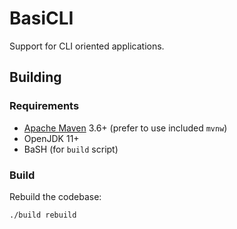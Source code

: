 <!--

    Copyright (c) 2022-present Sonatype, Inc. All rights reserved.

    This program is licensed to you under the Apache License Version 2.0,
    and you may not use this file except in compliance with the Apache License Version 2.0.
    You may obtain a copy of the Apache License Version 2.0 at http://www.apache.org/licenses/LICENSE-2.0.

    Unless required by applicable law or agreed to in writing,
    software distributed under the Apache License Version 2.0 is distributed on an
    "AS IS" BASIS, WITHOUT WARRANTIES OR CONDITIONS OF ANY KIND, either express or implied.
    See the Apache License Version 2.0 for the specific language governing permissions and limitations there under.

-->
# BasiCLI

Support for CLI oriented applications.

## Building

### Requirements

* [Apache Maven](https://maven.apache.org/) 3.6+ (prefer to use included `mvnw`)
* OpenJDK 11+
* BaSH (for `build` script)

### Build

Rebuild the codebase:

```sh
./build rebuild
```

